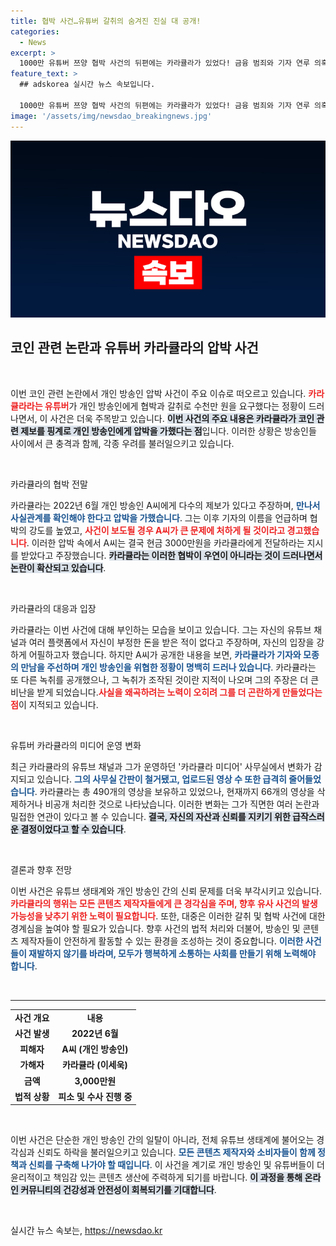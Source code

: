 ```yaml
---
title: 협박 사건…유튜버 갈취의 숨겨진 진실 대 공개!
categories:
  - News
excerpt: >
  1000만 유튜버 쯔양 협박 사건의 뒤편에는 카라큘라가 있었다! 금융 범죄와 기자 연루 의혹의 진실, 그의 은밀한 압박과 영상 삭제의 배경을 밝혀낸다. 클릭해 더 알아보세요!
feature_text: >
  ## adskorea 실시간 뉴스 속보입니다.

  1000만 유튜버 쯔양 협박 사건의 뒤편에는 카라큘라가 있었다! 금융 범죄와 기자 연루 의혹의 진실, 그의 은밀한 압박과 영상 삭제의 배경을 밝혀낸다. 클릭해 더 알아보세요!
image: '/assets/img/newsdao_breakingnews.jpg'
---
```


<p><img src="/assets/img/newsdao_breakingnews.jpg" alt="adskorea 속보" /></p>

<h2 data-ke-size="size26">코인 관련 논란과 유튜버 카라큘라의 압박 사건</h2>

<p data-ke-size="size16">&nbsp;</p>

<p>이번 코인 관련 논란에서 개인 방송인 압박 사건이 주요 이슈로 떠오르고 있습니다. <b><span style="color: #ee2323;">카라큘라라는 유튜버</span></b>가 개인 방송인에게 협박과 갈취로 수천만 원을 요구했다는 정황이 드러나면서, 이 사건은 더욱 주목받고 있습니다. <b><span style="background-color: #21538527;">이번 사건의 주요 내용은 카라큘라가 코인 관련 제보를 핑계로 개인 방송인에게 압박을 가했다는 점</span></b>입니다. 이러한 상황은 방송인들 사이에서 큰 충격과 함께, 각종 우려를 불러일으키고 있습니다.</p>

<p data-ke-size="size16">&nbsp;</p>

<p>카라큘라의 협박 전말</p>

<p>카라큘라는 2022년 6월 개인 방송인 A씨에게 다수의 제보가 있다고 주장하며, <b><span style="color: #1a5490;">만나서 사실관계를 확인해야 한다고 압박을 가했습니다</span></b>. 그는 이후 기자의 이름을 언급하며 협박의 강도를 높였고, <b><span style="color: #ee2323;">사건이 보도될 경우 A씨가 큰 문제에 처하게 될 것이라고 경고했습니다</span></b>. 이러한 압박 속에서 A씨는 결국 현금 3000만원을 카라큘라에게 전달하라는 지시를 받았다고 주장했습니다. <b><span style="background-color: #21538527;">카라큘라는 이러한 협박이 우연이 아니라는 것이 드러나면서 논란이 확산되고 있습니다</span></b>.</p>

<p data-ke-size="size16">&nbsp;</p>

<p>카라큘라의 대응과 입장</p>

<p>카라큘라는 이번 사건에 대해 부인하는 모습을 보이고 있습니다. 그는 자신의 유튜브 채널과 여러 플랫폼에서 자신이 부정한 돈을 받은 적이 없다고 주장하며, 자신의 입장을 강하게 어필하고자 했습니다. 하지만 A씨가 공개한 내용을 보면, <b><span style="color: #1a5490;">카라큘라가 기자와 모종의 만남을 주선하며 개인 방송인을 위협한 정황이 명백히 드러나 있습니다</span></b>. 카라큘라는 또 다른 녹취를 공개했으나, 그 녹취가 조작된 것이란 지적이 나오며 그의 주장은 더 큰 비난을 받게 되었습니다.<b><span style="color: #ee2323;">사실을 왜곡하려는 노력이 오히려 그를 더 곤란하게 만들었다는 점</span></b>이 지적되고 있습니다.</p>

<p data-ke-size="size16">&nbsp;</p>

<p>유튜버 카라큘라의 미디어 운영 변화</p>

<p>최근 카라큘라의 유튜브 채널과 그가 운영하던 '카라큘라 미디어' 사무실에서 변화가 감지되고 있습니다. <b><span style="color: #1a5490;">그의 사무실 간판이 철거됐고, 업로드된 영상 수 또한 급격히 줄어들었습니다</span></b>. 카라큘라는 총 490개의 영상을 보유하고 있었으나, 현재까지 66개의 영상을 삭제하거나 비공개 처리한 것으로 나타났습니다. 이러한 변화는 그가 직면한 여러 논란과 밀접한 연관이 있다고 볼 수 있습니다. <b><span style="background-color: #21538527;">결국, 자신의 자산과 신뢰를 지키기 위한 급작스러운 결정이었다고 할 수 있습니다</span></b>.</p>

<p data-ke-size="size16">&nbsp;</p>

<p>결론과 향후 전망</p>

<p>이번 사건은 유튜브 생태계와 개인 방송인 간의 신뢰 문제를 더욱 부각시키고 있습니다. <b><span style="color: #ee2323;">카라큘라의 행위는 모든 콘텐츠 제작자들에게 큰 경각심을 주며, 향후 유사 사건의 발생 가능성을 낮추기 위한 노력이 필요합니다</span></b>. 또한, 대중은 이러한 갈취 및 협박 사건에 대한 경계심을 높여야 할 필요가 있습니다. 향후 사건의 법적 처리와 더불어, 방송인 및 콘텐츠 제작자들이 안전하게 활동할 수 있는 환경을 조성하는 것이 중요합니다. <b><span style="color: #1a5490;">이러한 사건들이 재발하지 않기를 바라며, 모두가 행복하게 소통하는 사회를 만들기 위해 노력해야 합니다</span></b>.</p>

<p data-ke-size="size16">&nbsp;</p>

<hr/>

<table>
<tbody>
<tr>
<td style="text-align: center; height: 17px;"><b>사건 개요</b></td>
<td style="text-align: center; height: 17px;"><b>내용</b></td>
</tr>
<tr>
<td style="text-align: center; height: 17px;"><b>사건 발생</b></td>
<td style="text-align: center; height: 17px;"><b>2022년 6월</b></td>
</tr>
<tr>
<td style="text-align: center; height: 17px;"><b>피해자</b></td>
<td style="text-align: center; height: 17px;"><b>A씨 (개인 방송인)</b></td>
</tr>
<tr>
<td style="text-align: center; height: 17px;"><b>가해자</b></td>
<td style="text-align: center; height: 17px;"><b>카라큘라 (이세욱)</b></td>
</tr>
<tr>
<td style="text-align: center; height: 17px;"><b>금액</b></td>
<td style="text-align: center; height: 17px;"><b>3,000만원</b></td>
</tr>
<tr>
<td style="text-align: center; height: 17px;"><b>법적 상황</b></td>
<td style="text-align: center; height: 17px;"><b>피소 및 수사 진행 중</b></td>
</tr>
</tbody>
</table>

<p data-ke-size="size16">&nbsp;</p>

<p>이번 사건은 단순한 개인 방송인 간의 일탈이 아니라, 전체 유튜브 생태계에 불어오는 경각심과 신뢰도 하락을 불러일으키고 있습니다. <b><span style="color: #1a5490;">모든 콘텐츠 제작자와 소비자들이 함께 정책과 신뢰를 구축해 나가야 할 때입니다</span></b>. 이 사건을 계기로 개인 방송인 및 유튜버들이 더 윤리적이고 책임감 있는 콘텐츠 생산에 주력하게 되기를 바랍니다. <b><span style="background-color: #21538527;">이 과정을 통해 온라인 커뮤니티의 건강성과 안전성이 회복되기를 기대합니다</span></b>.</p>

<p data-ke-size="size16">&nbsp;</p>
실시간 뉴스 속보는, <a href="https://newsdao.kr" rel="dofollow">https://newsdao.kr</a>



